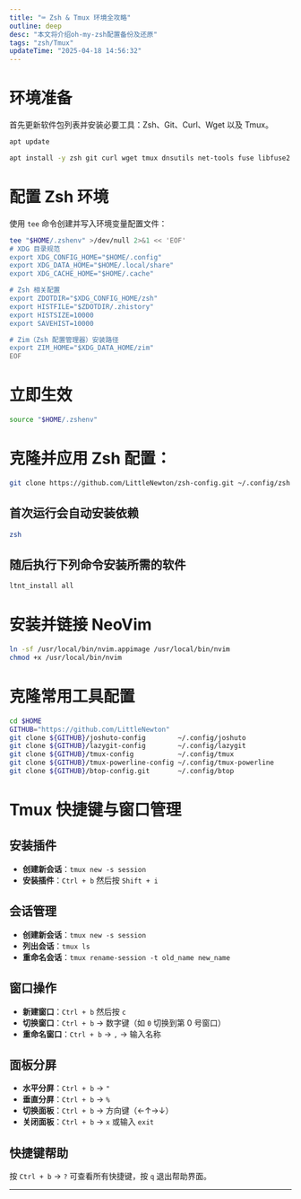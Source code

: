 ```yaml
---
title: "⌨️ Zsh & Tmux 环境全攻略"
outline: deep
desc: "本文将介绍oh-my-zsh配置备份及还原"
tags: "zsh/Tmux"
updateTime: "2025-04-18 14:56:32"
---
```




# 环境准备

首先更新软件包列表并安装必要工具：Zsh、Git、Curl、Wget 以及 Tmux。

```bash
apt update
```
```bash
apt install -y zsh git curl wget tmux dnsutils net-tools fuse libfuse2 -y
```

# 配置 Zsh 环境

使用 `tee` 命令创建并写入环境变量配置文件：

```bash
tee "$HOME/.zshenv" >/dev/null 2>&1 << 'EOF'
# XDG 目录规范
export XDG_CONFIG_HOME="$HOME/.config"
export XDG_DATA_HOME="$HOME/.local/share"
export XDG_CACHE_HOME="$HOME/.cache"

# Zsh 相关配置
export ZDOTDIR="$XDG_CONFIG_HOME/zsh"
export HISTFILE="$ZDOTDIR/.zhistory"
export HISTSIZE=10000
export SAVEHIST=10000

# Zim（Zsh 配置管理器）安装路径
export ZIM_HOME="$XDG_DATA_HOME/zim"
EOF
```

# 立即生效
```bash
source "$HOME/.zshenv"
```

# 克隆并应用 Zsh 配置：

```bash
git clone https://github.com/LittleNewton/zsh-config.git ~/.config/zsh
```
## 首次运行会自动安装依赖
```bash
zsh
```
## 随后执行下列命令安装所需的软件
```bash
ltnt_install all
```

# 安装并链接 NeoVim

```bash
ln -sf /usr/local/bin/nvim.appimage /usr/local/bin/nvim
chmod +x /usr/local/bin/nvim
```

# 克隆常用工具配置

```bash
cd $HOME
GITHUB="https://github.com/LittleNewton"
git clone ${GITHUB}/joshuto-config        ~/.config/joshuto
git clone ${GITHUB}/lazygit-config        ~/.config/lazygit
git clone ${GITHUB}/tmux-config           ~/.config/tmux
git clone ${GITHUB}/tmux-powerline-config ~/.config/tmux-powerline
git clone ${GITHUB}/btop-config.git       ~/.config/btop
```

# Tmux 快捷键与窗口管理

## 安装插件
- **创建新会话**：`tmux new -s session`
- **安装插件**：`Ctrl + b` 然后按 `Shift + i`
## 会话管理

- **创建新会话**：`tmux new -s session`
- **列出会话**：`tmux ls`
- **重命名会话**：`tmux rename-session -t old_name new_name`

## 窗口操作

- **新建窗口**：`Ctrl + b` 然后按 `c`
- **切换窗口**：`Ctrl + b` → 数字键（如 `0` 切换到第 0 号窗口）
- **重命名窗口**：`Ctrl + b` → `,` → 输入名称

## 面板分屏

- **水平分屏**：`Ctrl + b` → `"`
- **垂直分屏**：`Ctrl + b` → `%`
- **切换面板**：`Ctrl + b` → 方向键（←↑→↓）
- **关闭面板**：`Ctrl + b` → `x` 或输入 `exit`

## 快捷键帮助

按 `Ctrl + b` → `?` 可查看所有快捷键，按 `q` 退出帮助界面。

---
